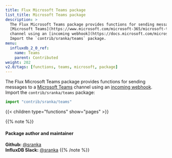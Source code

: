 ```yaml
---
title: Flux Microsoft Teams package
list_title: Microsoft Teams package
description: >
  The Flux Microsoft Teams package provides functions for sending messages to a
  [Microsoft Teams](https://www.microsoft.com/microsoft-365/microsoft-teams/group-chat-software)
  channel using an [incoming webhook](https://docs.microsoft.com/microsoftteams/platform/webhooks-and-connectors/how-to/add-incoming-webhook).
  Import the `contrib/sranka/teams` package.
menu:
  influxdb_2_0_ref:
    name: Teams
    parent: Contributed
weight: 202
v2.0/tags: [functions, teams, microsoft, package]
---
```


The Flux Microsoft Teams package provides functions for sending messages to a
[Microsoft Teams](https://www.microsoft.com/microsoft-365/microsoft-teams/group-chat-software)
channel using an [incoming webhook](https://docs.microsoft.com/microsoftteams/platform/webhooks-and-connectors/how-to/add-incoming-webhook).
Import the `contrib/sranka/teams` package:

```js
import "contrib/sranka/teams"
```

{{< children type="functions" show="pages" >}}

{{% note %}}
#### Package author and maintainer
**Github:** [@sranka](https://github.com/sranka)  
**InfluxDB Slack:** [@sranka](https://influxdata.com/slack)
{{% /note %}}
